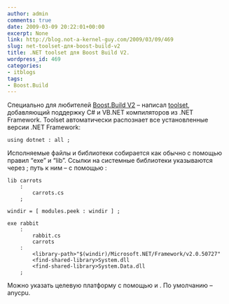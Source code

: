 ```yaml
---
author: admin
comments: true
date: 2009-03-09 20:22:01+00:00
excerpt: None
link: http://blog.not-a-kernel-guy.com/2009/03/09/469
slug: net-toolset-для-boost-build-v2
title: .NET toolset для Boost Build V2.
wordpress_id: 469
categories:
- itblogs
tags:
- Boost.Build
---
```


Специально для любителей [Boost.Build V2](http://www.boost.org/doc/tools/build/index.html) – написал [toolset](http://blog.not-a-kernel-guy.com/wp-content/uploads/2009/03/dotnet.jam), добавляющий поддержку C# и VB.NET компиляторов из .NET Framework. Toolset автоматически распознает все установленные версии .NET Framework: 



```no-highlight
using dotnet : all ;
```



Исполняемые файлы и библиотеки собирается как обычно с помощью правил “exe” и “lib”. Ссылки на системные библиотеки указываются через <find-shared-library>; путь к ним – с помощью <library-path>:



```no-highlight
lib carrots
    :
        carrots.cs
    ;

windir = [ modules.peek : windir ] ;

exe rabbit
    :
        rabbit.cs
        carrots
    :
        <library-path>"$(windir)/Microsoft.NET/Framework/v2.0.50727"
        <find-shared-library>System.dll
        <find-shared-library>System.Data.dll
    ;
```



Можно указать целевую платформу с помощью <architecture> и <address-model>. По умолчанию – anycpu.

